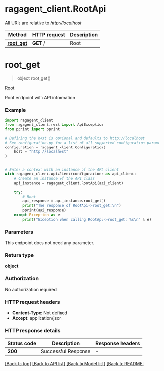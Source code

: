 # ragagent_client.RootApi

All URIs are relative to *http://localhost*

Method | HTTP request | Description
------------- | ------------- | -------------
[**root_get**](RootApi.md#root_get) | **GET** / | Root


# **root_get**
> object root_get()

Root

Root endpoint with API information

### Example


```python
import ragagent_client
from ragagent_client.rest import ApiException
from pprint import pprint

# Defining the host is optional and defaults to http://localhost
# See configuration.py for a list of all supported configuration parameters.
configuration = ragagent_client.Configuration(
    host = "http://localhost"
)


# Enter a context with an instance of the API client
with ragagent_client.ApiClient(configuration) as api_client:
    # Create an instance of the API class
    api_instance = ragagent_client.RootApi(api_client)

    try:
        # Root
        api_response = api_instance.root_get()
        print("The response of RootApi->root_get:\n")
        pprint(api_response)
    except Exception as e:
        print("Exception when calling RootApi->root_get: %s\n" % e)
```



### Parameters

This endpoint does not need any parameter.

### Return type

**object**

### Authorization

No authorization required

### HTTP request headers

 - **Content-Type**: Not defined
 - **Accept**: application/json

### HTTP response details

| Status code | Description | Response headers |
|-------------|-------------|------------------|
**200** | Successful Response |  -  |

[[Back to top]](#) [[Back to API list]](../README.md#documentation-for-api-endpoints) [[Back to Model list]](../README.md#documentation-for-models) [[Back to README]](../README.md)

